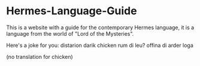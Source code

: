# Hermes-Language-Guide
This is a website with a guide for the contemporary Hermes language, it is a language from the world of "Lord of the Mysteries". 

Here's a joke for you: distarion darik chicken rum di leu? offina di arder loga

(no translation for chicken)
